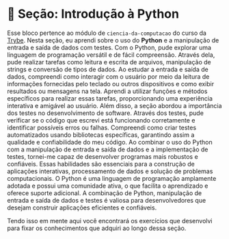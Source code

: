 # :paperclip: Seção: Introdução à Python

Esse bloco pertence ao módulo de `ciencia-da-computacao` do curso da [Trybe](https://www.betrybe.com/). Nesta seção, eu aprendi sobre o uso do **Python** e a manipulação de entrada e saída de dados com testes. Com o Python, pude explorar uma linguagem de programação versátil e de fácil compreensão. Através dela, pude realizar tarefas como leitura e escrita de arquivos, manipulação de strings e conversão de tipos de dados. Ao estudar a entrada e saída de dados, compreendi como interagir com o usuário por meio da leitura de informações fornecidas pelo teclado ou outros dispositivos e como exibir resultados ou mensagens na tela. Aprendi a utilizar funções e métodos específicos para realizar essas tarefas, proporcionando uma experiência interativa e amigável ao usuário. Além disso, a seção abordou a importância dos testes no desenvolvimento de software. Através dos testes, pude verificar se o código que escrevi está funcionando corretamente e identificar possíveis erros ou falhas. Compreendi como criar testes automatizados usando bibliotecas específicas, garantindo assim a qualidade e confiabilidade do meu código. Ao combinar o uso do Python com a manipulação de entrada e saída de dados e a implementação de testes, tornei-me capaz de desenvolver programas mais robustos e confiáveis. Essas habilidades são essenciais para a construção de aplicações interativas, processamento de dados e solução de problemas computacionais. O Python é uma linguagem de programação amplamente adotada e possui uma comunidade ativa, o que facilita o aprendizado e oferece suporte adicional. A combinação de Python, manipulação de entrada e saída de dados e testes é valiosa para desenvolvedores que desejam construir aplicações eficientes e confiáveis.

Tendo isso em mente aqui você encontrará os exercícios que desenvolvi para fixar os conhecimentos que adquiri ao longo dessa seção.
